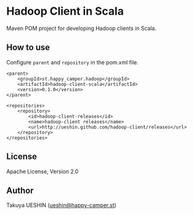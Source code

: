 Hadoop Client in Scala
======================

Maven POM project for developing Hadoop clients in Scala.


How to use
----------

Configure `parent` and `repository` in the pom.xml file.

    <parent>
		<groupId>st.happy_camper.hadoop</groupId>
		<artifactId>hadoop-client-scala</artifactId>
		<version>0.1.0</version>
	</parent>

	<repositories>
		<repository>
			<id>hadoop-client-releases</id>
			<name>hadoop-client releases</name>
			<url>http://ueshin.github.com/hadoop-client/releases</url>
		</repository>
	</repositories>


License
-------

Apache License, Version 2.0


Author
------

Takuya UESHIN (ueshin@happy-camper.st) 
